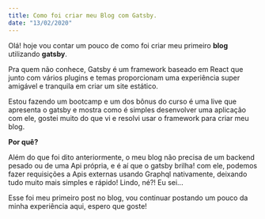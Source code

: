 ```yaml
---
title: Como foi criar meu Blog com Gatsby.
date: "13/02/2020"
---
```


Olá! hoje vou contar um pouco de como foi criar meu primeiro **blog** utilizando **gatsby**.

Pra quem não conhece, Gatsby é um framework baseado em React que junto com vários plugins e temas proporcionam uma experiência super amigável e tranquila em criar um site estático.

Estou fazendo um bootcamp e um dos bônus do curso é uma live que apresenta o gatsby e mostra como é simples desenvolver uma aplicação com ele, gostei muito do que vi e resolvi usar o framework para criar meu blog.

**Por quê?**

Além do que foi dito anteriormente, o meu blog não precisa de um backend pesado ou de uma Api própria, e é aí que o gatsby brilha! com ele, podemos fazer requisições a Apis externas usando Graphql nativamente, deixando tudo muito mais simples e rápido! Lindo, né?! Eu sei...

Esse foi meu primeiro post no blog, vou continuar postando um pouco da minha experiência aqui, espero que goste!
